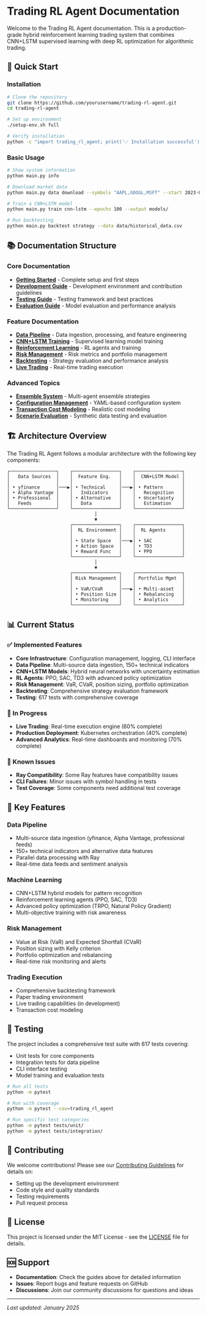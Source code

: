 # Trading RL Agent Documentation

Welcome to the Trading RL Agent documentation. This is a production-grade hybrid reinforcement learning trading system that combines CNN+LSTM supervised learning with deep RL optimization for algorithmic trading.

## 🚀 Quick Start

### Installation

```bash
# Clone the repository
git clone https://github.com/yourusername/trading-rl-agent.git
cd trading-rl-agent

# Set up environment
./setup-env.sh full

# Verify installation
python -c "import trading_rl_agent; print('✅ Installation successful')"
```

### Basic Usage

```bash
# Show system information
python main.py info

# Download market data
python main.py data download --symbols "AAPL,GOOGL,MSFT" --start 2023-01-01

# Train a CNN+LSTM model
python main.py train cnn-lstm --epochs 100 --output models/

# Run backtesting
python main.py backtest strategy --data data/historical_data.csv
```

## 📚 Documentation Structure

### Core Documentation

- **[Getting Started](getting_started.md)** - Complete setup and first steps
- **[Development Guide](DEVELOPMENT_GUIDE.md)** - Development environment and contribution guidelines
- **[Testing Guide](TESTING_GUIDE.md)** - Testing framework and best practices
- **[Evaluation Guide](EVALUATION_GUIDE.md)** - Model evaluation and performance analysis

### Feature Documentation

- **[Data Pipeline](examples.md#data-pipeline)** - Data ingestion, processing, and feature engineering
- **[CNN+LSTM Training](enhanced_training_guide.md)** - Supervised learning model training
- **[Reinforcement Learning](ADVANCED_POLICY_OPTIMIZATION.md)** - RL agents and training
- **[Risk Management](RISK_ALERT_SYSTEM.md)** - Risk metrics and portfolio management
- **[Backtesting](backtest_evaluator.md)** - Strategy evaluation and performance analysis
- **[Live Trading](examples.md#live-trading)** - Real-time trading execution

### Advanced Topics

- **[Ensemble System](ENSEMBLE_SYSTEM_GUIDE.md)** - Multi-agent ensemble strategies
- **[Configuration Management](unified_config_schema.md)** - YAML-based configuration system
- **[Transaction Cost Modeling](transaction_cost_modeling.md)** - Realistic cost modeling
- **[Scenario Evaluation](scenario_evaluation.md)** - Synthetic data testing and evaluation

## 🏗️ Architecture Overview

The Trading RL Agent follows a modular architecture with the following key components:

```
┌─────────────────┐    ┌─────────────────┐    ┌─────────────────┐
│   Data Sources  │    │  Feature Eng.   │    │  CNN+LSTM Model │
│                 │    │                 │    │                 │
│ • yfinance      │───▶│ • Technical     │───▶│ • Pattern       │
│ • Alpha Vantage │    │   Indicators    │    │   Recognition   │
│ • Professional  │    │ • Alternative   │    │ • Uncertainty   │
│   Feeds         │    │   Data          │    │   Estimation    │
└─────────────────┘    └─────────────────┘    └─────────────────┘
                                │
                                ▼
                       ┌─────────────────┐    ┌─────────────────┐
                       │  RL Environment │    │  RL Agents      │
                       │                 │    │                 │
                       │ • State Space   │───▶│ • SAC           │
                       │ • Action Space  │    │ • TD3           │
                       │ • Reward Func   │    │ • PPO           │
                       └─────────────────┘    └─────────────────┘
                                │
                                ▼
                       ┌─────────────────┐    ┌─────────────────┐
                       │ Risk Management │    │ Portfolio Mgmt  │
                       │                 │    │                 │
                       │ • VaR/CVaR      │───▶│ • Multi-asset   │
                       │ • Position Size │    │ • Rebalancing   │
                       │ • Monitoring    │    │ • Analytics     │
                       └─────────────────┘    └─────────────────┘
```

## 📊 Current Status

### ✅ Implemented Features

- **Core Infrastructure**: Configuration management, logging, CLI interface
- **Data Pipeline**: Multi-source data ingestion, 150+ technical indicators
- **CNN+LSTM Models**: Hybrid neural networks with uncertainty estimation
- **RL Agents**: PPO, SAC, TD3 with advanced policy optimization
- **Risk Management**: VaR, CVaR, position sizing, portfolio optimization
- **Backtesting**: Comprehensive strategy evaluation framework
- **Testing**: 617 tests with comprehensive coverage

### 🔄 In Progress

- **Live Trading**: Real-time execution engine (60% complete)
- **Production Deployment**: Kubernetes orchestration (40% complete)
- **Advanced Analytics**: Real-time dashboards and monitoring (70% complete)

### 🚨 Known Issues

- **Ray Compatibility**: Some Ray features have compatibility issues
- **CLI Failures**: Minor issues with symbol handling in tests
- **Test Coverage**: Some components need additional test coverage

## 🎯 Key Features

### Data Pipeline

- Multi-source data ingestion (yfinance, Alpha Vantage, professional feeds)
- 150+ technical indicators and alternative data features
- Parallel data processing with Ray
- Real-time data feeds and sentiment analysis

### Machine Learning

- CNN+LSTM hybrid models for pattern recognition
- Reinforcement learning agents (PPO, SAC, TD3)
- Advanced policy optimization (TRPO, Natural Policy Gradient)
- Multi-objective training with risk awareness

### Risk Management

- Value at Risk (VaR) and Expected Shortfall (CVaR)
- Position sizing with Kelly criterion
- Portfolio optimization and rebalancing
- Real-time risk monitoring and alerts

### Trading Execution

- Comprehensive backtesting framework
- Paper trading environment
- Live trading capabilities (in development)
- Transaction cost modeling

## 🧪 Testing

The project includes a comprehensive test suite with 617 tests covering:

- Unit tests for core components
- Integration tests for data pipeline
- CLI interface testing
- Model training and evaluation tests

```bash
# Run all tests
python -m pytest

# Run with coverage
python -m pytest --cov=trading_rl_agent

# Run specific test categories
python -m pytest tests/unit/
python -m pytest tests/integration/
```

## 🤝 Contributing

We welcome contributions! Please see our [Contributing Guidelines](../CONTRIBUTING.md) for details on:

- Setting up the development environment
- Code style and quality standards
- Testing requirements
- Pull request process

## 📄 License

This project is licensed under the MIT License - see the [LICENSE](../LICENSE) file for details.

## 🆘 Support

- **Documentation**: Check the guides above for detailed information
- **Issues**: Report bugs and feature requests on GitHub
- **Discussions**: Join our community discussions for questions and ideas

---

_Last updated: January 2025_
